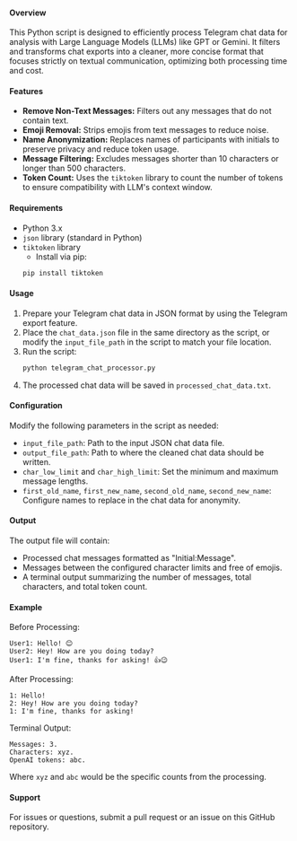 #### Overview
This Python script is designed to efficiently process Telegram chat data for analysis with Large Language Models (LLMs) like GPT or Gemini. It filters and transforms chat exports into a cleaner, more concise format that focuses strictly on textual communication, optimizing both processing time and cost.

#### Features
- **Remove Non-Text Messages:** Filters out any messages that do not contain text.
- **Emoji Removal:** Strips emojis from text messages to reduce noise.
- **Name Anonymization:** Replaces names of participants with initials to preserve privacy and reduce token usage.
- **Message Filtering:** Excludes messages shorter than 10 characters or longer than 500 characters.
- **Token Count:** Uses the `tiktoken` library to count the number of tokens to ensure compatibility with LLM's context window.

#### Requirements
- Python 3.x
- `json` library (standard in Python)
- `tiktoken` library
  - Install via pip:
  ```bash
  pip install tiktoken
  ```

#### Usage
1. Prepare your Telegram chat data in JSON format by using the Telegram export feature.
2. Place the `chat_data.json` file in the same directory as the script, or modify the `input_file_path` in the script to match your file location.
3. Run the script:
   ```bash
   python telegram_chat_processor.py
   ```
4. The processed chat data will be saved in `processed_chat_data.txt`.

#### Configuration
Modify the following parameters in the script as needed:
- `input_file_path`: Path to the input JSON chat data file.
- `output_file_path`: Path to where the cleaned chat data should be written.
- `char_low_limit` and `char_high_limit`: Set the minimum and maximum message lengths.
- `first_old_name`, `first_new_name`, `second_old_name`, `second_new_name`: Configure names to replace in the chat data for anonymity.

#### Output
The output file will contain:
- Processed chat messages formatted as "Initial:Message".
- Messages between the configured character limits and free of emojis.
- A terminal output summarizing the number of messages, total characters, and total token count.

#### Example
Before Processing:
```
User1: Hello! 😊
User2: Hey! How are you doing today?
User1: I'm fine, thanks for asking! 👍😉
```
After Processing:
```
1: Hello!
2: Hey! How are you doing today?
1: I'm fine, thanks for asking!
```
Terminal Output:
```
Messages: 3.
Characters: xyz.
OpenAI tokens: abc.
```
Where `xyz` and `abc` would be the specific counts from the processing.

#### Support
For issues or questions, submit a pull request or an issue on this GitHub repository.
